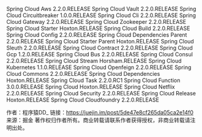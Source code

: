 Spring Cloud Aws 2.2.0.RELEASE
Spring Cloud Vault 2.2.0.RELEASE
Spring Cloud Circuitbreaker 1.0.0.RELEASE
Spring Cloud Cli 2.2.0.RELEASE
Spring Cloud Gateway 2.2.0.RELEASE
Spring Cloud Zookeeper 2.2.0.RELEASE
Spring Cloud Starter Hoxton.RELEASE
Spring Cloud Build 2.2.0.RELEASE
Spring Cloud Config 2.2.0.RELEASE
Spring Cloud Dependencies Parent 2.2.0.RELEASE
Spring Cloud Starter Parent Hoxton.RELEASE
Spring Cloud Sleuth 2.2.0.RELEASE
Spring Cloud Contract 2.2.0.RELEASE
Spring Cloud Gcp 1.2.0.RELEASE
Spring Cloud Bus 2.2.0.RELEASE
Spring Cloud Consul 2.2.0.RELEASE
Spring Cloud Stream Horsham.RELEASE
Spring Cloud Kubernetes 1.1.0.RELEASE
Spring Cloud Openfeign 2.2.0.RELEASE
Spring Cloud Commons 2.2.0.RELEASE
Spring Cloud Dependencies Hoxton.RELEASE
Spring Cloud Task 2.2.0.RC1
Spring Cloud Function 3.0.0.RELEASE
Spring Cloud Hoxton.RELEASE
Spring Cloud Netflix 2.2.0.RELEASE
Spring Cloud Security 2.2.0.RELEASE
Spring Cloud Release Hoxton.RELEASE
Spring Cloud Cloudfoundry 2.2.0.RELEASE

作者：程序猿DD_
链接：https://juejin.im/post/5de47e8cf265da05ca2e14f0
来源：掘金
著作权归作者所有。商业转载请联系作者获得授权，非商业转载请注明出处。
